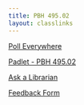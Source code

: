 ```yaml
---
title: PBH 495.02
layout: classlinks
---
```

<p><a class="button" target="_blank" href="http://pollev.com/brockport">Poll Everywhere</a></p>
<p><a class="button" target="_blank" href="https://padlet.com/loganrath/7kzauddn7u0d">Padlet - PBH 495.02</a></p>
<p><a class="button" target="_blank" href="https://brockport.edu/library/ask">Ask a Librarian</a></p>
<p><a class="button" target="_blank" href="https://forms.brockport.edu/view.php?id=3544702&element_1=PBH495.01&element_2=Ray">Feedback Form</a></p>